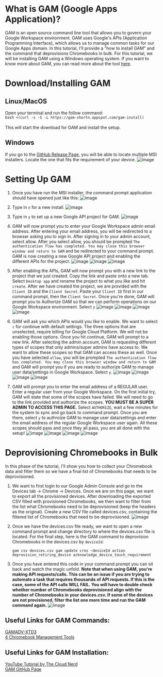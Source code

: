 # What is GAM (Google Apps Application)?
GAM is an open source command line tool that allows you to govern your Google Workspace environment. GAM uses Google's APIs (Application Programming Interface), which allows us to manage common tasks for our Google Apps domain. In this tutorial, I'll provide a "how to install GAM" and the command that deprovisions Chromebooks in bulk. For this tutorial, we will be installing GAM using a Windows operating system. If you want to know more about GAM, you can read more about the tool [here](https://github.com/GAM-team/GAM).

# Download/Installing GAM
## Linux/MacOS
Open your terminal and run the follow command:
<br/>
```bash <(curl -s -S -L https://gam-shortn.appspot.com/gam-install)```
<br/><br/>
This will start the download for GAM and install the setup.

## Windows
If you go to the [GitHub Release Page](https://github.com/GAM-team/GAM/releases), you will be able to locate multiple MSI installers. Locate the one that fits the requirement of your device.
![image](https://user-images.githubusercontent.com/73561003/228594998-c58b03ed-51f9-4b2a-ac3f-f6f1a6aef250.png)

# Setting Up GAM
1. Once you have run the MSI installer, the command prompt application should have opened just like this:
![image](https://user-images.githubusercontent.com/73561003/228596439-c479f5f6-8825-4637-af0a-015bac20a1de.png)

2. Type in ```n``` for a new install.
![image](https://user-images.githubusercontent.com/73561003/228597089-94c12cb3-a82e-409d-8119-f06b7ad0f21a.png)

3. Type in ```y``` to set up a new Google API project for GAM.
![image](https://user-images.githubusercontent.com/73561003/228597746-617ef71d-c2a6-4530-9f2b-190c94926e0c.png)

4. GAM will now prompt you to enter your Google Workspace admin email address. After entering your email address, you will be redirected to a browser asking you to sign in. After signing in to your admin account, select allow. After you select allow, you should be prompted ```The authentication flow has completed. You may close this browser window and return to GAM``` and be redirected to your command prompt. GAM is now creating a new Google API project and enabling the different APIs for the project.
![image](https://user-images.githubusercontent.com/73561003/228599367-3826b0d7-0089-417e-85c3-e21c7dfaa6cb.png)
![image](https://user-images.githubusercontent.com/73561003/228599669-3c1af8ee-65fc-48e6-80c9-ca95841bf142.png)
![image](https://user-images.githubusercontent.com/73561003/228600207-95f03e8e-b73d-441c-941b-60a43c502bf0.png)

5. After enabling the APIs, GAM will now prompt you with a new link to the project that we just created. Copy the link and paste onto a new tab. Select ```Desktop app``` and rename the project to what you like and hit ```create```. After we have created the project, we are provided with the ```Client ID``` and the ```Client Secret```. Paste your ```Client ID``` first in our command prompt, then the ```Client Secret```. Once you're done, GAM will prompt you to Authorize GAM so that we can perform operations on our Google Workspace environment. Select ```y```
![image](https://user-images.githubusercontent.com/73561003/228601443-ec2a2918-26fc-4158-ad9a-3315e9414b7d.png)
![image](https://user-images.githubusercontent.com/73561003/228601875-21332e7b-328c-4387-91a1-ea26313c6bb1.png)
![image](https://user-images.githubusercontent.com/73561003/228602581-bcca55db-2152-444a-93ef-96ea3a3c8b93.png)
![image](https://user-images.githubusercontent.com/73561003/228603967-b4095613-25ab-4f0e-8f8b-9137fb9a1afd.png)

6. GAM will ask you which APIs would you like to enable. We want to select ```c``` for continue with default settings. The three options that are unselected, require billing for Google Cloud Platform. We will not be enabling those options. Once you hit continue, GAM will prompt to a new link. After selecting the admin account, GAM is requesting different types of scopes that only admins/super admins have access to. We want to allow these scopes so that GAM can access these as well. Once you have selected ```allow```, you will be prompted ```The authentication flow has completed. You may close this browser window and return to GAM``` and GAM will prompt you if you are ready to authorize GAM to manage user data/settings in Google Workspace. Select ```y```.
![image](https://user-images.githubusercontent.com/73561003/228604939-55a83ab3-5ee6-4f4d-b756-c4e17919c5c7.png)
![image](https://user-images.githubusercontent.com/73561003/228605727-eccbb26b-50fb-46bb-98d9-cff13ff682b6.png)
![image](https://user-images.githubusercontent.com/73561003/228606077-96079337-27ab-4230-8024-9bfee595af9d.png)
![image](https://user-images.githubusercontent.com/73561003/228607678-e534487b-4f30-4256-bd0e-309730317a3a.png)

7. GAM will prompt you to enter the email address of a REGULAR user. Enter a regular user from your Google Workspace. On the first initial try, GAM will state that some of the scopes have failed. We will need to go to the link provided and authorize the scopes. **YOU MUST BE A SUPER ADMIN TO ACCESS THIS PAGE.** Select ```AUTHORIZE```, wait a few minutes for the system to sync and go back to command prompt. Once you are there, select ```y``` to authroize GAM to manage user data/settings and enter the email address of the regular Google Workspace user again. All these scopes should pass and once they all pass, you are all done with the setup!
![image](https://user-images.githubusercontent.com/73561003/228608194-616ac19e-6324-4e39-a2ba-037d283a4604.png)
![image](https://user-images.githubusercontent.com/73561003/228608448-4dbf7153-b7ae-43d7-b413-2ae38ce7bd68.png)
![image](https://user-images.githubusercontent.com/73561003/228608971-c5bf5032-c77d-40ff-9931-1c371b5a7b36.png)
![image](https://user-images.githubusercontent.com/73561003/228609478-a90f6ad6-cac0-4464-8fb0-a37bd13b7d21.png)

# Deprovisioning Chromebooks in Bulk
In this phase of the tutorial, I'll show you how to collect your Chromebook data and filter them so we have a final list of Chromebooks that needs to be deprovisioned.

1. We want to first login to our Google Admin Console and go to the Devices tab -> Chrome -> Devices. Once we are on this page, we want to export all the provisioned devices. After downloading the exported CSV filled with provisioned Chromebooks, we then want to filter from the list what Chromebooks need to be deprovisioned (keep the headers as the original). Create a new CSV file called devices.csv, containing the filtered list of Chromebooks that need to be deprovisioned.
![image](https://user-images.githubusercontent.com/73561003/228612684-0f1cc8dd-288a-4f3c-8de2-058571614a6f.png)

2. Once we have the devices.csv file ready, we want to open a new command prompt and change directory to where the devices.csv file is located. For the final step, here is the GAM command to deprovision Chromebooks in the devices.csv by ```deviceId```: 

    ```gam csv devices.csv gam update cros ~deviceId action deprovision_retiring_device acknowledge_device_touch_requirement```
    
3. Once you have entered this code in your command prompt you can sit back and watch the magic unfold. **Note that when using GAM, you're making API requests/calls. This can be an issue if you are trying to automate a task that requires thousands of API requests. If this is the case, some of the API calls WILL FAIL. You will have to double check whether number of Chromebooks deprovisioned align with the number of Chromebooks in your devices.csv. If some of the devices are not provisioned, filter the list one more time and run the GAM command again.**
![image](https://user-images.githubusercontent.com/73561003/228615923-0da2fe26-b7c6-426e-8743-7436a4aea6a2.png)

## Useful Links for GAM Commands:
[GAMADV-XTD3](https://sites.google.com/jis.edu.bn/gam-commands/hardware/chromeos?authuser=0)
<br/>
[4 Chromebook Management Tools](https://gatlabs.com/education/blog/5-chromebook-management-tools-admins/)

## Useful Links for GAM Installation:
[YouTube Tutorial by The Cloud Nerd](https://www.youtube.com/watch?v=RJ5E56GIcdI)
<br/>
[GAM GitHub Page](https://github.com/GAM-team/GAM/wiki)
